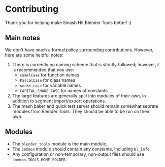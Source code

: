 # Contributing

Thank you for helping make Smash Hit Blender Tools better! :)

## Main notes

We don't have much a formal policy surrounding contributions. However, here are some helpful notes:

1. There is currently no naming scheme that is strictly followed; however, it is recommended that you use:
	* `camelCase` for function names
	* `PascalCase` for class names
	* `snake_case` for variable names
	* `CAPITAL_SNAKE_CASE` for names of constants
2. The large features are generally split into modules of their own, in addition to segment import/export operations.
3. The mesh baker and quick test server should remain somewhat seprate modules from Blender Tools. They should be able to be run on their own.

## Modules

* The `blender_tools` module is the main module.
* The `common` module should contain any constants, including `bl_info`.
* Any configuration or non-temporary, non-output files should use `common.TOOLS_HOME_FOLDER`.